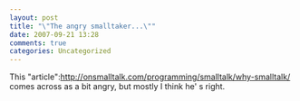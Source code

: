 ```yaml
---
layout: post
title: "\"The angry smalltaker...\""
date: 2007-09-21 13:28
comments: true
categories: Uncategorized
---
```

This "article":http://onsmalltalk.com/programming/smalltalk/why-smalltalk/ comes across as a bit angry, but mostly I think he' s right.

